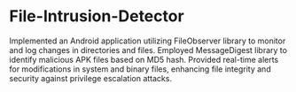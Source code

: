 # File-Intrusion-Detector
Implemented an Android application utilizing FileObserver library to monitor and log changes in directories and files. Employed MessageDigest library to identify malicious APK files based on MD5 hash. Provided real-time alerts for modifications in system and binary files, enhancing file integrity and security against privilege escalation attacks.